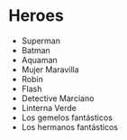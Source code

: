 # Heroes

* Superman
* Batman
* Aquaman
* Mujer Maravilla
* Robin
* Flash
* Detective Marciano
* Linterna Verde
* Los gemelos fantásticos
* Los hermanos fantásticos

